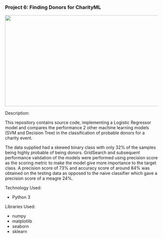 ### Project 6: Finding Donors for CharityML
<p align="center">
    <img width="600" height="300"
     src="https://www.thelifeyoucansave.org/Portals/0/Blog/americancharity.jpg">
</p>

Description:

This repository contains source code, implementing a Logistic
 Regressor model and compares the performance 2 other machine learning
  models (SVM and Decision Tree) in the classification of probable
   donors for a charity event.
   
   The data supplied had a skewed binary class with only 32% of the
    samples being highly probable of being donors. GridSearch and
     subsequent performance validation of the models were performed
      using precision score as the scoring metric to make the model
       give more importance to the target class. A precision score
        of 73% and accuracy score of around 84% was obtained on the
         testing data as opposed to the naive classifier which gave
          a precision score of a meagre 24%.



Technology Used:

* Python 3

Libraries Used:

* numpy
* matplotlib
* seaborn
* sklearn